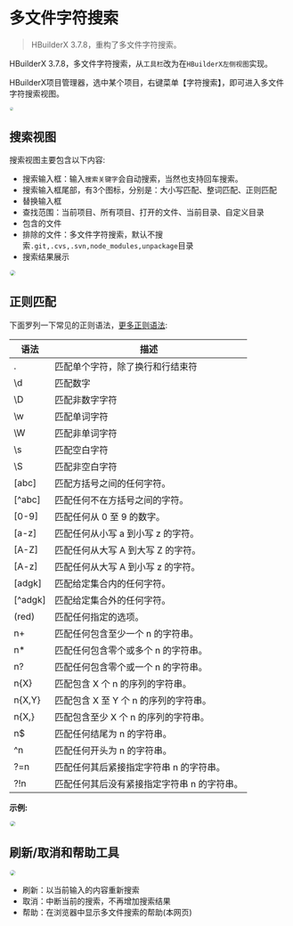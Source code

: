 # 多文件字符搜索

> HBuilderX 3.7.8，重构了多文件字符搜索。

HBuilderX 3.7.8，多文件字符搜索，从`工具栏`改为在`HBuilderX左侧视图`实现。

HBuilderX项目管理器，选中某个项目，右键菜单【字符搜索】，即可进入多文件字符搜索视图。

<img src="https://web-assets.dcloud.net.cn/hbuilderx-doc/node-search-use-gif.gif" style="border-radius: 15px; border: 1px solid #eee; zoom: 40%;" />

## 搜索视图

搜索视图主要包含以下内容:

- 搜索输入框：输入`搜索关键字`会自动搜索，当然也支持回车搜索。
- 搜索输入框尾部，有3个图标，分别是：大小写匹配、整词匹配、正则匹配
- 替换输入框
- 查找范围：当前项目、所有项目、打开的文件、当前目录、自定义目录
- 包含的文件
- 排除的文件：多文件字符搜索，默认不搜索`.git,.cvs,.svn,node_modules,unpackage`目录
- 搜索结果展示

<img src="https://web-assets.dcloud.net.cn/hbuilderx-doc/node-search-view.jpg" style="border-radius: 15px; border: 1px solid #eee; zoom: 60%;"/>

## 正则匹配

下面罗列一下常见的正则语法，[更多正则语法](https://docs.rs/regex/1.7.1/regex/#syntax):

|语法	|描述	|
|--	|--	|
|.  |匹配单个字符，除了换行和行结束符|
|\d	|匹配数字	|
|\D	|匹配非数字字符	|
|\w	|匹配单词字符	|
|\W	|匹配非单词字符	|
|\s	|匹配空白字符	|
|\S	|匹配非空白字符	|
|[abc]	|匹配方括号之间的任何字符。|
|[^abc]	|匹配任何不在方括号之间的字符。|
|[0-9]	|匹配任何从 0 至 9 的数字。|
|[a-z]	|匹配任何从小写 a 到小写 z 的字符。|
|[A-Z]	|匹配任何从大写 A 到大写 Z 的字符。|
|[A-z]	|匹配任何从大写 A 到小写 z 的字符。|
|[adgk]	|匹配给定集合内的任何字符。|
|[^adgk]	|匹配给定集合外的任何字符。|
|(red)	|匹配任何指定的选项。|
|n+	|匹配任何包含至少一个 n 的字符串。|
|n*	|匹配任何包含零个或多个 n 的字符串。|
|n?	|匹配任何包含零个或一个 n 的字符串。|
|n{X}	|匹配包含 X 个 n 的序列的字符串。|
|n{X,Y}	|匹配包含 X 至 Y 个 n 的序列的字符串。|
|n{X,}	|匹配包含至少 X 个 n 的序列的字符串。|
|n$	|匹配任何结尾为 n 的字符串。|
|^n	|匹配任何开头为 n 的字符串。|
|?=n	|匹配任何其后紧接指定字符串 n 的字符串。|
|?!n	|匹配任何其后没有紧接指定字符串 n 的字符串。|

**示例:**

<img src="https://web-assets.dcloud.net.cn/hbuilderx-doc/node-search-reg.jpg" style="border-radius: 15px; border: 1px solid #eee; zoom: 60%;" />

## 刷新/取消和帮助工具
<img src="https://web-assets.dcloud.net.cn/hbuilderx-doc/node-search-top-icon.png" style="border-radius: 15px; border: 1px solid #eee; zoom: 60%;" />

- 刷新：以当前输入的内容重新搜索
- 取消：中断当前的搜索，不再增加搜索结果
- 帮助：在浏览器中显示多文件搜索的帮助(本网页)
